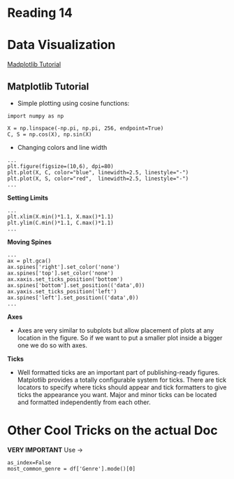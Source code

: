 # Reading 14
# Data Visualization
[Madplotlib Tutorial](https://github.com/rougier/matplotlib-tutorial)

## Matplotlib Tutorial
- Simple plotting using cosine functions:
```
import numpy as np

X = np.linspace(-np.pi, np.pi, 256, endpoint=True)
C, S = np.cos(X), np.sin(X)
```

- Changing colors and line width
```
...
plt.figure(figsize=(10,6), dpi=80)
plt.plot(X, C, color="blue", linewidth=2.5, linestyle="-")
plt.plot(X, S, color="red",  linewidth=2.5, linestyle="-")
...
```

**Setting Limits**
```
...
plt.xlim(X.min()*1.1, X.max()*1.1)
plt.ylim(C.min()*1.1, C.max()*1.1)
...
```

**Moving Spines**
```
...
ax = plt.gca()
ax.spines['right'].set_color('none')
ax.spines['top'].set_color('none')
ax.xaxis.set_ticks_position('bottom')
ax.spines['bottom'].set_position(('data',0))
ax.yaxis.set_ticks_position('left')
ax.spines['left'].set_position(('data',0))
...
```

**Axes**
- Axes are very similar to subplots but allow placement of plots at any location in the figure. So if we want to put a smaller plot inside a bigger one we do so with axes.

**Ticks**
- Well formatted ticks are an important part of publishing-ready figures. Matplotlib provides a totally configurable system for ticks. There are tick locators to specify where ticks should appear and tick formatters to give ticks the appearance you want. Major and minor ticks can be located and formatted independently from each other.

# Other Cool Tricks on the actual Doc

**VERY IMPORTANT**
Use ->
```
as_index=False
most_common_genre = df['Genre'].mode()[0]
```
